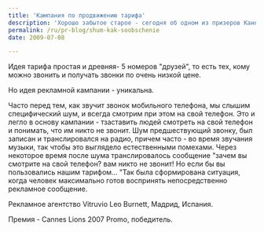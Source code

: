 ```yaml
---
title: 'Кампания по продвижению тарифа'
description: 'Хорошо забытое старое - сегодня об одном из призеров Каннских Львов-2007. Идея тарифа простая и древняя- 5 номеров &quot;друзей&quot;, то есть тех, кому можно звонить и получать звонки по очень низкой цене. Но идея рекламной кампании - уникальна.'
permalink: /ru/pr-blog/shum-kak-soobschenie
date: 2009-07-08

---
```


Идея тарифа простая и древняя-  5 номеров "друзей", то есть тех, кому можно звонить и получать звонки по очень низкой цене.

Но идея рекламной кампании - уникальна.

Часто перед тем, как звучит звонок мобильного телефона, мы слышим специфический шум, и всегда смотрим при этом на свой телефон. Это и легло в основу кампании - тзаставить людей смотреть на свой телефон и понимать, что им никто не звонит. Шум предшествующий звонку, был записан и транслировался на радио, причем часто - во время звучания музыки, так чтобы это выглядело естественными помехами. Через некоторое время после шума транслировалось сообщение "зачем вы смотрите на свой телефон? вам никто не звонит! Но если бы вы пользовались нашим тарифом... "Так была сформирована ситуация, когда человек максимально готов воспринять непосредственно рекламное сообщение.

Рекламное агентство Vitruvio Leo Burnett, Мадрид, Испания.

Премия - Cannes Lions 2007 Promo, победитель.

